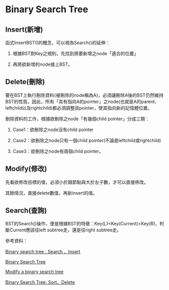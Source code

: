 # Binary Search Tree

## Insert(新增)

函式InsertBST()的概念，可以視為Search()的延伸：
1. 根據BST對Key之規則，先找到將要新增之node「適合的位置」

2. 再將欲新增的node接上BST。


## Delete(刪除)

要在BST上執行刪除資料(被刪除的node稱為A)，必須讓刪除A後的BST仍然維持BST的性質。因此，所有「具有指向A的pointer」之node(也就是A的parent、leftchild以及rightchild)都必須調整該pointer，使其指向新的記憶體位置。

刪除資料的工作，根據欲刪除之node「有幾個child pointer」分成三類：

1. Case1：欲刪除之node沒有child pointer

2. Case2：欲刪除之node只有一個child pointer(不論是leftchild或rightchild)

3. Case3：欲刪除之node有兩個child pointer。


## Modify(修改)

先看欲修改目標的值，必須小於跟節點與大於左子數，才可以直接修改。

其餘情況，直接delete數值，再新insert的值。

## Search(查詢)

BST的Search()操作，便是根據BST的特徵：Key(L)<Key(Current)<Key(R)，判斷Current應該往left subtree走，還是往right subtree走。


參考資料：

[Binary search tree : Search 、Insert](http://alrightchiu.github.io/SecondRound/binary-search-tree-searchsou-xun-zi-liao-insertxin-zeng-zi-liao.html)

[Binary Search Tree](https://medium.com/@Kadai/資料結構大便當-binary-search-tree-3c40be3204e)

[Modify a binary search tree](https://stackoverflow.com/questions/40809916/modify-a-binary-search-tree)

[Binary Search Tree: Sort、Delete](http://alrightchiu.github.io/SecondRound/binary-search-tree-sortpai-xu-deleteshan-chu-zi-liao.html)
